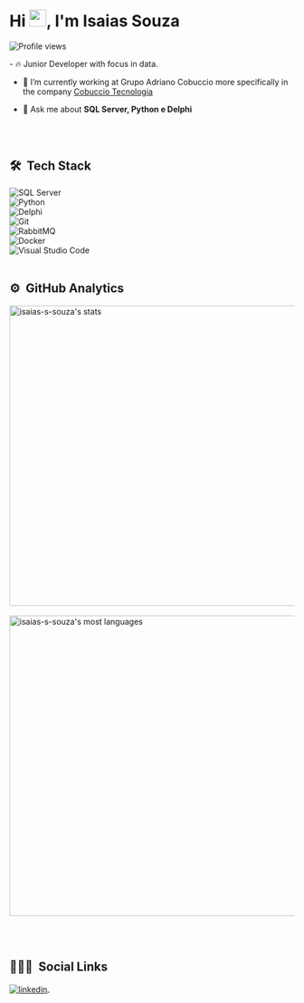 <h1 align="left">Hi <img src="https://raw.githubusercontent.com/kaueMarques/kaueMarques/master/hi.gif" width="30px">, I'm Isaias Souza</h1>
<p align="left"> <img src="https://komarev.com/ghpvc/?username=isaias-s-souza&color=yellow" alt="Profile views" /> </p>
- 🔥 Junior Developer with focus in data.

- 🔭 I’m currently working at Grupo Adriano Cobuccio more specifically in the company [Cobuccio Tecnologia](https://grupoadrianocobuccio.com.br/empresas-do-grupo/cobuccio-tecnologia.html)

- 💬 Ask me about **SQL Server, Python e Delphi**

<br><br>

## 🛠 &nbsp;Tech Stack

![SQL Server](https://img.shields.io/badge/Microsoft_SQL_Server-05122A?style=flat&logo=microsoft-sql-server)&nbsp;
<br>
![Python](https://img.shields.io/badge/-Python-05122A?style=flat&logo=python)&nbsp;
<br>
![Delphi](https://img.shields.io/badge/-Delphi-05122A?style=flat&logo=delphi)&nbsp;
<br>
![Git](https://img.shields.io/badge/-Git-05122A?style=flat&logo=git)&nbsp;
<br>
![RabbitMQ](https://img.shields.io/badge/-RabbitMQ-05122A?style=flat&logo=rabbitmq)&nbsp;
<br>
![Docker](https://img.shields.io/badge/-Docker-05122A?style=flat&logo=docker)&nbsp;
<br>
![Visual Studio Code](https://img.shields.io/badge/-Visual%20Studio%20Code-05122A?style=flat&logo=visual-studio-code&logoColor=007ACC)&nbsp;
<br><br>

## ⚙️ &nbsp;GitHub Analytics

<p align="left">
<img width="530em" src="https://github-readme-stats.vercel.app/api?username=isaias-s-souza&show_icons=true&theme=vision-friendly-dark" alt="isaias-s-souza's stats"/>&nbsp;
<img width="530em" src="https://github-readme-stats.vercel.app/api/top-langs/?username=isaias-s-souza&layout=compact&theme=vision-friendly-dark" alt="isaias-s-souza's most languages"/>
</p>
<br><br>

## 👨🏽‍🦲 &nbsp;Social Links

<p align="left">
<a href="https://www.linkedin.com/in/isaias-s-souza/" target="_blank">
  <img align="center" src="https://img.shields.io/badge/-Linkedin-05122A?style=flat&logo=linkedin" alt="linkedin"/>&nbsp;
</a>
</p>

<!--
**isaias-s-souza/isaias-s-souza** is a ✨ _special_ ✨ repository because its `README.md` (this file) appears on your GitHub profile.

Here are some ideas to get you started:

- 🔭 I’m currently working on ...
- 🌱 I’m currently learning ...
- 👯 I’m looking to collaborate on ...
- 🤔 I’m looking for help with ...
- 💬 Ask me about ...
- 📫 How to reach me: ...
- 😄 Pronouns: ...
- ⚡ Fun fact: ...
-->
